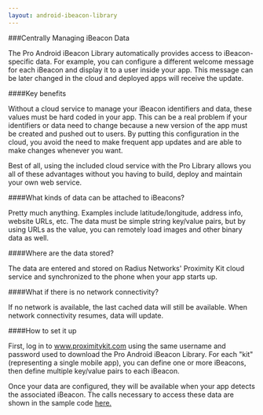 ```yaml
---
layout: android-ibeacon-library
---
```


###Centrally Managing iBeacon Data

The Pro Android iBeacon Library automatically provides access to iBeacon-specific data.  For example, you can configure a different welcome message for each iBeacon and display it to a user inside your app.  This message can be later changed in the cloud and deployed apps will receive the update.

####Key benefits

Without a cloud service to manage your iBeacon identifiers and data,  these values must be hard coded in your app.  This can be a real problem if your identifiers or data need to change because a new version of the app must be created and pushed out to users.  By putting this configuration in the cloud, you avoid the need to make frequent app updates and are able to make changes whenever you want.

Best of all, using the included cloud service with the Pro Library allows you all of these advantages without you having to build, deploy and maintain your own web service.

####What kinds of data can be attached to iBeacons?

Pretty much anything.  Examples include latitude/longitude, address info, website URLs, etc.  The data must be simple string key/value pairs, but by using URLs as the value, you can remotely load images and other binary data as well.

####Where are the data stored?

The data are entered and stored on Radius Networks' Proximity Kit cloud service and synchronized to the phone when your app starts up.

####What if there is no network connectivity?

If no network is available, the last cached data will still be available.  When network connectivity resumes, data will update.

####How to set it up

First, log in to www.proximitykit.com using the same username and password used to download the Pro Android iBeacon Library.  For each "kit" (representing a single  mobile app), you can define one or more iBeacons, then define multiple key/value pairs to each iBeacon. 

Once your data are configured, they will be available when your app detects the associated iBeacon.  The calls necessary to access these data are shown in the sample code [here.](
/ibeacon/android/samples.html)

